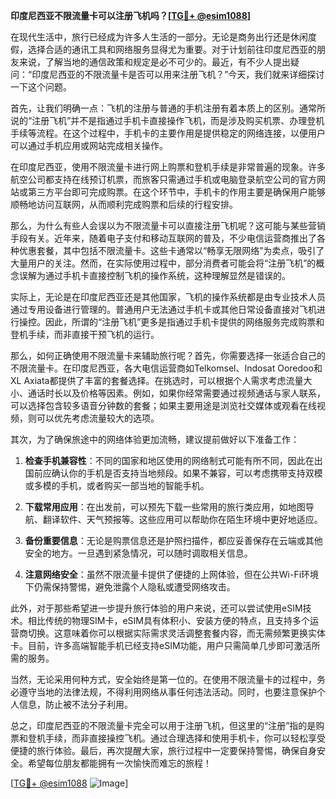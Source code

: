 **印度尼西亚不限流量卡可以注册飞机吗？[[TG💪+ @esim1088](https://t.me/s/esim1088)]**

在现代生活中，旅行已经成为许多人生活的一部分。无论是商务出行还是休闲度假，选择合适的通讯工具和网络服务显得尤为重要。对于计划前往印度尼西亚的朋友来说，了解当地的通信政策和规定是必不可少的。最近，有不少人提出疑问：“印度尼西亚的不限流量卡是否可以用来注册飞机？”今天，我们就来详细探讨一下这个问题。

首先，让我们明确一点：飞机的注册与普通的手机注册有着本质上的区别。通常所说的“注册飞机”并不是指通过手机卡直接操作飞机，而是涉及购买机票、办理登机手续等流程。在这个过程中，手机卡的主要作用是提供稳定的网络连接，以便用户可以通过手机应用或网站完成相关操作。

在印度尼西亚，使用不限流量卡进行网上购票和登机手续是非常普遍的现象。许多航空公司都支持在线预订机票，而旅客只需通过手机或电脑登录航空公司的官方网站或第三方平台即可完成购票。在这个环节中，手机卡的作用主要是确保用户能够顺畅地访问互联网，从而顺利完成购票和后续的行程安排。

那么，为什么有些人会误以为不限流量卡可以直接注册飞机呢？这可能与某些营销手段有关。近年来，随着电子支付和移动互联网的普及，不少电信运营商推出了各种优惠套餐，其中包括不限流量卡。这些卡通常以“畅享无限网络”为卖点，吸引了大量用户的关注。然而，在实际使用过程中，部分消费者可能会将“注册飞机”的概念误解为通过手机卡直接控制飞机的操作系统，这种理解显然是错误的。

实际上，无论是在印度尼西亚还是其他国家，飞机的操作系统都是由专业技术人员通过专用设备进行管理的。普通用户无法通过手机卡或其他日常设备直接对飞机进行操控。因此，所谓的“注册飞机”更多是指通过手机卡提供的网络服务完成购票和登机手续，而非直接干预飞机的运行。

那么，如何正确使用不限流量卡来辅助旅行呢？首先，你需要选择一张适合自己的不限流量卡。在印度尼西亚，各大电信运营商如Telkomsel、Indosat Ooredoo和XL Axiata都提供了丰富的套餐选择。在挑选时，可以根据个人需求考虑流量大小、通话时长以及价格等因素。例如，如果你经常需要通过视频通话与家人联系，可以选择包含较多语音分钟数的套餐；如果主要用途是浏览社交媒体或观看在线视频，则可以优先考虑流量较大的选项。

其次，为了确保旅途中的网络体验更加流畅，建议提前做好以下准备工作：

1. **检查手机兼容性**：不同的国家和地区使用的网络制式可能有所不同，因此在出国前应确认你的手机是否支持当地频段。如果不兼容，可以考虑携带支持双模或多模的手机，或者购买一部当地的智能手机。

2. **下载常用应用**：在出发前，可以预先下载一些常用的旅行类应用，如地图导航、翻译软件、天气预报等。这些应用可以帮助你在陌生环境中更好地适应。

3. **备份重要信息**：无论是购票信息还是护照扫描件，都应妥善保存在云端或其他安全的地方。一旦遇到紧急情况，可以随时调取相关信息。

4. **注意网络安全**：虽然不限流量卡提供了便捷的上网体验，但在公共Wi-Fi环境下仍需保持警惕，避免泄露个人隐私或遭受网络攻击。

此外，对于那些希望进一步提升旅行体验的用户来说，还可以尝试使用eSIM技术。相比传统的物理SIM卡，eSIM具有体积小、安装方便的特点，且支持多个运营商切换。这意味着你可以根据实际需求灵活调整套餐内容，而无需频繁更换实体卡。目前，许多高端智能手机已经支持eSIM功能，用户只需简单几步即可激活所需的服务。

当然，无论采用何种方式，安全始终是第一位的。在使用不限流量卡的过程中，务必遵守当地的法律法规，不得利用网络从事任何违法活动。同时，也要注意保护个人信息，防止被不法分子利用。

总之，印度尼西亚的不限流量卡完全可以用于注册飞机，但这里的“注册”指的是购票和登机手续，而非直接操控飞机。通过合理选择和使用手机卡，你可以轻松享受便捷的旅行体验。最后，再次提醒大家，旅行过程中一定要保持警惕，确保自身安全。希望每位朋友都能拥有一次愉快而难忘的旅程！

[[TG💪+ @esim1088](https://t.me/s/esim1088) ![Image](https://i.postimg.cc/4NQfJmqS/Snipaste-2025-05-13-00-14-12.png)]